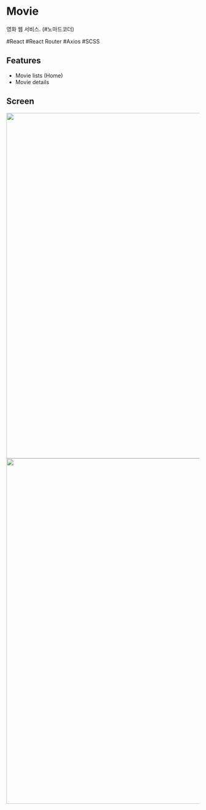 # Movie
영화 웹 서비스. (#노마드코더)

#React #React Router #Axios #SCSS

## Features
* Movie lists (Home)
* Movie details

## Screen
<img src="https://user-images.githubusercontent.com/83111413/197393850-37241850-156a-4324-a298-4815c97d8d2f.jpeg" style="width: 900px"/>
<img src="https://user-images.githubusercontent.com/83111413/197393855-16a0a943-d214-4498-893b-0769c85e6778.jpeg" style="width: 900px"/>
